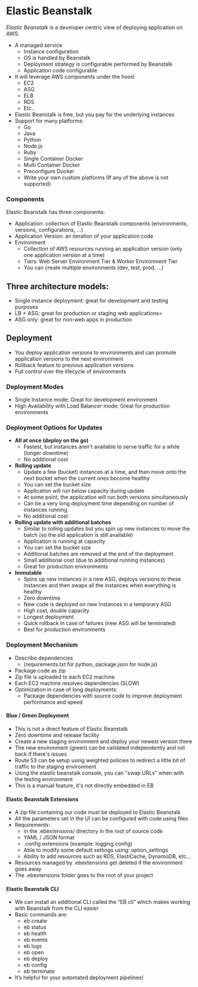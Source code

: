 # Elastic Beanstalk

*Elastic Beanstalk* is a developer centric view of deploying application on AWS.

- A managed service
  - Instance configuration
  - OS is handled by Beanstalk
  - Deployment strategy is configurable performed by Beanstalk
  - Application code configurable
- It will leverage AWS components under the hood:
  - EC2
  - ASG
  - ELB
  - RDS
  - Etc..
- Elastic Beanstalk is free, but you pay for the underlying instances
- Support for many platforms:
  - Go
  - Java
  - Python
  - Node.js
  - Ruby
  - Single Container Docker
  - Multi Container Docker
  - Preconfigure Docker
  - Write your own custom platforms (If any of the above is not supported)

### Components

Elastic Beanstalk has three components:

- Application: collection of Elastic Beanstalk components (environments, versions, configurations, …)
- Application Version: an iteration of your application code
- Environment
  - Collection of AWS resources running an application version (only one application version at a time)
  - Tiers: Web Server Environment Tier & Worker Environment Tier
  - You can create multiple environments (dev, test, prod, …)

## Three architecture models:

- Single instance deployment: great for development and testing purposes
- LB + ASG: great for production or staging web applications=
- ASG only: great for non-web apps in production

## Deployment

- You deploy application versions to environments and can promote application versions to the next environment
- Rollback feature to previous application versions
- Full control over the lifecycle of environments

### Deployment Modes

- Single Instance mode: Great for development environment
- High Availability with Load Balancer mode: Great for production environments

### Deployment Options for Updates

- **All at once (deploy on the go)**
  - Fastest, but instances aren't available to serve traffic for a while (longer downtime)
  - No additional cost
- **Rolling update**
  - Update a few (bucket) instances at a time, and then move onto the next bucket when the current ones become healthy
  - You can set the bucket size
  - Application will run below capacity during update
  - At some point, the application will run both versions simultaneously
  - Can be a very long deployment time depending on number of instances running
  - No additional cost
- **Rolling update with additional batches**
  - Similar to rolling updates but you spin up new instances to move the batch (so the old application is still available)
  - Application is running at capacity
  - You can set the bucket size
  - Additional batches are removed at the end of the deployment
  - Small additional cost (due to additional running instances)
  - Great for production environments
- **Immutable**
  - Spins up new instances in a new ASG, deploys versions to these instances and then swaps all the instances when everything is healthy
  - Zero downtime
  - New code is deployed on new instances in a temporary ASG
  - High cost, double capacity
  - Longest deployment
  - Quick rollback in case of failures (new ASG will be terminated)
  - Best for production environments

### Deployment Mechanism

- Describe dependencies
  - (requirements.txt for python, package.json for node.js)
- Package code as zip
- Zip file is uploaded to each EC2 machine
- Each EC2 machine resolves dependencies (SLOW)
- Optimization in case of long deployments:
  - Package dependencies with source code to improve deployment performance and speed

#### Blue / Green Deployment

- This is not a direct feature of Elastic Beanstalk
- Zero downtime and release facility
- Create a new staging environment and deploy your newest version there
- The new environment (green) can be validated independently and roll back if there's issues
- Route 53 can be setup using weighted policies to redirect a little bit of traffic to the staging environment
- Using the elastic beanstalk console, you can "swap URLs" when with the testing environment
- This is a manual feature, it's not directly embedded in EB

#### Elastic Beanstalk Extensions

- A zip file containing our code must be deployed to Elastic Beanstalk
- All the parameters set in the UI can be configured with code using files
- Requirements:
  - in the .ebextensions/ directory in the root of source code
  - YAML / JSON format
  - .config extensions (example: logging.config)
  - Able to modify some default settings using: option_settings
  - Ability to add resources such as RDS, ElastiCache, DynamoDB, etc...
- Resources managed by .ebextensions get deleted if the environment goes away
- The .ebextensions folder goes to the root of your project

#### Elastic Beanstalk CLI

- We can install an additional CLI called the “EB cli” which makes working with Beanstalk from the CLI easier
- Basic commands are:
  - eb create
  - eb status
  - eb health
  - eb events
  - eb logs
  - eb open
  - eb deploy
  - eb config
  - eb terminate
- It’s helpful for your automated deployment pipelines!
